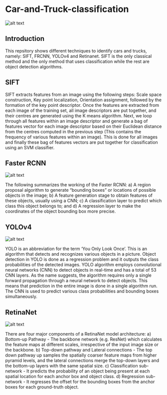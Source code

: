 # Car-and-Truck-classification
![alt text](https://cdn.analyticsvidhya.com/wp-content/uploads/2018/12/Screenshot-from-2018-11-29-13-03-17.png)
## Introduction
This repsitory shows different techniques to identify cars and trucks, namely: SIFT, FRCNN, YOLOv4 and Retinanet. SIFT is the only classical method and the only method that uses classification while the rest are object detection algorithms.  

## SIFT
SIFT extracts features from an image using the following steps: Scale space construction, Key point localization, Orientation assignment, followed by the formation of the key point descriptor. Once the features are extracted from each image of the training set, all image descriptors are put together, and their centres are generated using the K means algorithm. Next, we loop through all features within an image descriptor and generate a bag of features vector for each image descriptor based on their Euclidean distance from the centres computed in the previous step (This contains the  frequency of various features within an  image). This is done for all images and finally these bag of features vectors are put together for classification using an SVM classifier.
## Faster RCNN
![alt text](https://i.stack.imgur.com/RUJ2b.png)

The following summarizes the working of the Faster RCNN:
a) A region proposal algorithm to generate “bounding boxes” or locations of possible objects in the image; b) A feature generation stage to obtain features of these objects, usually using a CNN; c) A classification layer to predict which class this object belongs to; and d) A regression layer to make the coordinates of the object bounding box more precise.
## YOLOv4
![alt text](https://thumbs.gfycat.com/IgnorantSkinnyHamadryad-size_restricted.gif)

YOLO is an abbreviation for the term ‘You Only Look Once’. This is an algorithm that detects and recognizes various objects in a picture. Object detection in YOLO is done as a regression problem and it outputs the class probabilities of the detected images. YOLO algorithm employs convolutional neural networks (CNN) to detect objects in real-time and has a total of 53 CNN layers. As the name suggests, the algorithm requires only a single forward propagation through a neural network to detect objects. This means that prediction in the entire image is done in a single algorithm run. The CNN is used to predict various class probabilities and bounding boxes simultaneously.
## RetinaNet
![alt text](https://developers.arcgis.com/python/guide/images/retinanet.png)

There are four major components of a RetinaNet model architecture:
a) Bottom-up Pathway - The backbone network (e.g. ResNet) which calculates the feature maps at different scales, irrespective of the input image size or the backbone. b) Top-down pathway and Lateral connections - The top down pathway up samples the spatially coarser feature maps from higher pyramid levels, and the lateral connections merge the top-down layers and the bottom-up layers with the same spatial size. c) Classification sub-network - It predicts the probability of an object being present at each spatial location for each anchor box and object class. d) Regression sub-network - It regresses the offset for the bounding boxes from the anchor boxes for each ground-truth object.

